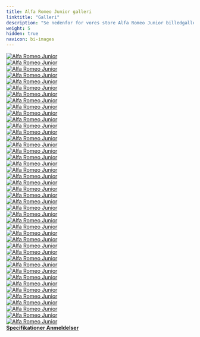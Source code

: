 ```yaml
---
title: Alfa Romeo Junior galleri
linktitle: "Galleri"
description: "Se nedenfor for vores store Alfa Romeo Junior billedgalleri. Klik på billederne for versioner i høj opløsning."
weight: 5
hidden: true
navicon: bi-images
---
```

<!-- markdownlint-disable MD033 -->
<div class="row" id ="my-gallery">
	<div class="pswp-grid-item col-6 col-md-4">
		<a href="https://media.evkx.net/multimedia/models/alfa_romeo/junior/junior/details_1.jpg"
data-pswp-src="https://media.evkx.net/multimedia/models/alfa_romeo/junior/junior/details_1.jpg"
data-pswp-width="3000"
data-pswp-height="2000" 
target="_blank">
			<img src="https://media.evkx.net/multimedia/models/alfa_romeo/junior/junior/details_1_xst.jpg" alt="Alfa Romeo Junior" class="img-fluid " />
		</a>
	</div>
	<div class="pswp-grid-item col-6 col-md-4">
		<a href="https://media.evkx.net/multimedia/models/alfa_romeo/junior/junior/details_2.jpg"
data-pswp-src="https://media.evkx.net/multimedia/models/alfa_romeo/junior/junior/details_2.jpg"
data-pswp-width="3000"
data-pswp-height="2000" 
target="_blank">
			<img src="https://media.evkx.net/multimedia/models/alfa_romeo/junior/junior/details_2_xst.jpg" alt="Alfa Romeo Junior" class="img-fluid " />
		</a>
	</div>
	<div class="pswp-grid-item col-6 col-md-4">
		<a href="https://media.evkx.net/multimedia/models/alfa_romeo/junior/junior/details_3.jpg"
data-pswp-src="https://media.evkx.net/multimedia/models/alfa_romeo/junior/junior/details_3.jpg"
data-pswp-width="3000"
data-pswp-height="2250" 
target="_blank">
			<img src="https://media.evkx.net/multimedia/models/alfa_romeo/junior/junior/details_3_xst.jpg" alt="Alfa Romeo Junior" class="img-fluid " />
		</a>
	</div>
	<div class="pswp-grid-item col-6 col-md-4">
		<a href="https://media.evkx.net/multimedia/models/alfa_romeo/junior/junior/details_4.jpg"
data-pswp-src="https://media.evkx.net/multimedia/models/alfa_romeo/junior/junior/details_4.jpg"
data-pswp-width="3000"
data-pswp-height="2250" 
target="_blank">
			<img src="https://media.evkx.net/multimedia/models/alfa_romeo/junior/junior/details_4_xst.jpg" alt="Alfa Romeo Junior" class="img-fluid " />
		</a>
	</div>
	<div class="pswp-grid-item col-6 col-md-4">
		<a href="https://media.evkx.net/multimedia/models/alfa_romeo/junior/junior/details_5.jpg"
data-pswp-src="https://media.evkx.net/multimedia/models/alfa_romeo/junior/junior/details_5.jpg"
data-pswp-width="3000"
data-pswp-height="2250" 
target="_blank">
			<img src="https://media.evkx.net/multimedia/models/alfa_romeo/junior/junior/details_5_xst.jpg" alt="Alfa Romeo Junior" class="img-fluid " />
		</a>
	</div>
	<div class="pswp-grid-item col-6 col-md-4">
		<a href="https://media.evkx.net/multimedia/models/alfa_romeo/junior/junior/exterior_1.jpg"
data-pswp-src="https://media.evkx.net/multimedia/models/alfa_romeo/junior/junior/exterior_1.jpg"
data-pswp-width="3000"
data-pswp-height="2000" 
target="_blank">
			<img src="https://media.evkx.net/multimedia/models/alfa_romeo/junior/junior/exterior_1_xst.jpg" alt="Alfa Romeo Junior" class="img-fluid " />
		</a>
	</div>
	<div class="pswp-grid-item col-6 col-md-4">
		<a href="https://media.evkx.net/multimedia/models/alfa_romeo/junior/junior/exterior_10.jpg"
data-pswp-src="https://media.evkx.net/multimedia/models/alfa_romeo/junior/junior/exterior_10.jpg"
data-pswp-width="3000"
data-pswp-height="2000" 
target="_blank">
			<img src="https://media.evkx.net/multimedia/models/alfa_romeo/junior/junior/exterior_10_xst.jpg" alt="Alfa Romeo Junior" class="img-fluid " />
		</a>
	</div>
	<div class="pswp-grid-item col-6 col-md-4">
		<a href="https://media.evkx.net/multimedia/models/alfa_romeo/junior/junior/exterior_11.jpg"
data-pswp-src="https://media.evkx.net/multimedia/models/alfa_romeo/junior/junior/exterior_11.jpg"
data-pswp-width="3000"
data-pswp-height="2000" 
target="_blank">
			<img src="https://media.evkx.net/multimedia/models/alfa_romeo/junior/junior/exterior_11_xst.jpg" alt="Alfa Romeo Junior" class="img-fluid " />
		</a>
	</div>
	<div class="pswp-grid-item col-6 col-md-4">
		<a href="https://media.evkx.net/multimedia/models/alfa_romeo/junior/junior/exterior_12.jpg"
data-pswp-src="https://media.evkx.net/multimedia/models/alfa_romeo/junior/junior/exterior_12.jpg"
data-pswp-width="3000"
data-pswp-height="2248" 
target="_blank">
			<img src="https://media.evkx.net/multimedia/models/alfa_romeo/junior/junior/exterior_12_xst.jpg" alt="Alfa Romeo Junior" class="img-fluid " />
		</a>
	</div>
	<div class="pswp-grid-item col-6 col-md-4">
		<a href="https://media.evkx.net/multimedia/models/alfa_romeo/junior/junior/exterior_13.jpg"
data-pswp-src="https://media.evkx.net/multimedia/models/alfa_romeo/junior/junior/exterior_13.jpg"
data-pswp-width="3000"
data-pswp-height="1923" 
target="_blank">
			<img src="https://media.evkx.net/multimedia/models/alfa_romeo/junior/junior/exterior_13_xst.jpg" alt="Alfa Romeo Junior" class="img-fluid " />
		</a>
	</div>
	<div class="pswp-grid-item col-6 col-md-4">
		<a href="https://media.evkx.net/multimedia/models/alfa_romeo/junior/junior/exterior_14.jpg"
data-pswp-src="https://media.evkx.net/multimedia/models/alfa_romeo/junior/junior/exterior_14.jpg"
data-pswp-width="3000"
data-pswp-height="2250" 
target="_blank">
			<img src="https://media.evkx.net/multimedia/models/alfa_romeo/junior/junior/exterior_14_xst.jpg" alt="Alfa Romeo Junior" class="img-fluid " />
		</a>
	</div>
	<div class="pswp-grid-item col-6 col-md-4">
		<a href="https://media.evkx.net/multimedia/models/alfa_romeo/junior/junior/exterior_15.jpg"
data-pswp-src="https://media.evkx.net/multimedia/models/alfa_romeo/junior/junior/exterior_15.jpg"
data-pswp-width="3000"
data-pswp-height="1879" 
target="_blank">
			<img src="https://media.evkx.net/multimedia/models/alfa_romeo/junior/junior/exterior_15_xst.jpg" alt="Alfa Romeo Junior" class="img-fluid " />
		</a>
	</div>
	<div class="pswp-grid-item col-6 col-md-4">
		<a href="https://media.evkx.net/multimedia/models/alfa_romeo/junior/junior/exterior_16.jpg"
data-pswp-src="https://media.evkx.net/multimedia/models/alfa_romeo/junior/junior/exterior_16.jpg"
data-pswp-width="3000"
data-pswp-height="2000" 
target="_blank">
			<img src="https://media.evkx.net/multimedia/models/alfa_romeo/junior/junior/exterior_16_xst.jpg" alt="Alfa Romeo Junior" class="img-fluid " />
		</a>
	</div>
	<div class="pswp-grid-item col-6 col-md-4">
		<a href="https://media.evkx.net/multimedia/models/alfa_romeo/junior/junior/exterior_17.jpg"
data-pswp-src="https://media.evkx.net/multimedia/models/alfa_romeo/junior/junior/exterior_17.jpg"
data-pswp-width="3000"
data-pswp-height="2000" 
target="_blank">
			<img src="https://media.evkx.net/multimedia/models/alfa_romeo/junior/junior/exterior_17_xst.jpg" alt="Alfa Romeo Junior" class="img-fluid " />
		</a>
	</div>
	<div class="pswp-grid-item col-6 col-md-4">
		<a href="https://media.evkx.net/multimedia/models/alfa_romeo/junior/junior/exterior_18.jpg"
data-pswp-src="https://media.evkx.net/multimedia/models/alfa_romeo/junior/junior/exterior_18.jpg"
data-pswp-width="3000"
data-pswp-height="2000" 
target="_blank">
			<img src="https://media.evkx.net/multimedia/models/alfa_romeo/junior/junior/exterior_18_xst.jpg" alt="Alfa Romeo Junior" class="img-fluid " />
		</a>
	</div>
	<div class="pswp-grid-item col-6 col-md-4">
		<a href="https://media.evkx.net/multimedia/models/alfa_romeo/junior/junior/exterior_2.jpg"
data-pswp-src="https://media.evkx.net/multimedia/models/alfa_romeo/junior/junior/exterior_2.jpg"
data-pswp-width="3000"
data-pswp-height="2000" 
target="_blank">
			<img src="https://media.evkx.net/multimedia/models/alfa_romeo/junior/junior/exterior_2_xst.jpg" alt="Alfa Romeo Junior" class="img-fluid " />
		</a>
	</div>
	<div class="pswp-grid-item col-6 col-md-4">
		<a href="https://media.evkx.net/multimedia/models/alfa_romeo/junior/junior/exterior_20.jpg"
data-pswp-src="https://media.evkx.net/multimedia/models/alfa_romeo/junior/junior/exterior_20.jpg"
data-pswp-width="3000"
data-pswp-height="2000" 
target="_blank">
			<img src="https://media.evkx.net/multimedia/models/alfa_romeo/junior/junior/exterior_20_xst.jpg" alt="Alfa Romeo Junior" class="img-fluid " />
		</a>
	</div>
	<div class="pswp-grid-item col-6 col-md-4">
		<a href="https://media.evkx.net/multimedia/models/alfa_romeo/junior/junior/exterior_3.jpg"
data-pswp-src="https://media.evkx.net/multimedia/models/alfa_romeo/junior/junior/exterior_3.jpg"
data-pswp-width="3000"
data-pswp-height="2000" 
target="_blank">
			<img src="https://media.evkx.net/multimedia/models/alfa_romeo/junior/junior/exterior_3_xst.jpg" alt="Alfa Romeo Junior" class="img-fluid " />
		</a>
	</div>
	<div class="pswp-grid-item col-6 col-md-4">
		<a href="https://media.evkx.net/multimedia/models/alfa_romeo/junior/junior/exterior_4.jpg"
data-pswp-src="https://media.evkx.net/multimedia/models/alfa_romeo/junior/junior/exterior_4.jpg"
data-pswp-width="3000"
data-pswp-height="2000" 
target="_blank">
			<img src="https://media.evkx.net/multimedia/models/alfa_romeo/junior/junior/exterior_4_xst.jpg" alt="Alfa Romeo Junior" class="img-fluid " />
		</a>
	</div>
	<div class="pswp-grid-item col-6 col-md-4">
		<a href="https://media.evkx.net/multimedia/models/alfa_romeo/junior/junior/exterior_5.jpg"
data-pswp-src="https://media.evkx.net/multimedia/models/alfa_romeo/junior/junior/exterior_5.jpg"
data-pswp-width="3000"
data-pswp-height="2000" 
target="_blank">
			<img src="https://media.evkx.net/multimedia/models/alfa_romeo/junior/junior/exterior_5_xst.jpg" alt="Alfa Romeo Junior" class="img-fluid " />
		</a>
	</div>
	<div class="pswp-grid-item col-6 col-md-4">
		<a href="https://media.evkx.net/multimedia/models/alfa_romeo/junior/junior/exterior_6.jpg"
data-pswp-src="https://media.evkx.net/multimedia/models/alfa_romeo/junior/junior/exterior_6.jpg"
data-pswp-width="3000"
data-pswp-height="2000" 
target="_blank">
			<img src="https://media.evkx.net/multimedia/models/alfa_romeo/junior/junior/exterior_6_xst.jpg" alt="Alfa Romeo Junior" class="img-fluid " />
		</a>
	</div>
	<div class="pswp-grid-item col-6 col-md-4">
		<a href="https://media.evkx.net/multimedia/models/alfa_romeo/junior/junior/exterior_7.jpg"
data-pswp-src="https://media.evkx.net/multimedia/models/alfa_romeo/junior/junior/exterior_7.jpg"
data-pswp-width="3000"
data-pswp-height="2000" 
target="_blank">
			<img src="https://media.evkx.net/multimedia/models/alfa_romeo/junior/junior/exterior_7_xst.jpg" alt="Alfa Romeo Junior" class="img-fluid " />
		</a>
	</div>
	<div class="pswp-grid-item col-6 col-md-4">
		<a href="https://media.evkx.net/multimedia/models/alfa_romeo/junior/junior/exterior_8.jpg"
data-pswp-src="https://media.evkx.net/multimedia/models/alfa_romeo/junior/junior/exterior_8.jpg"
data-pswp-width="3000"
data-pswp-height="2000" 
target="_blank">
			<img src="https://media.evkx.net/multimedia/models/alfa_romeo/junior/junior/exterior_8_xst.jpg" alt="Alfa Romeo Junior" class="img-fluid " />
		</a>
	</div>
	<div class="pswp-grid-item col-6 col-md-4">
		<a href="https://media.evkx.net/multimedia/models/alfa_romeo/junior/junior/exterior_9.jpg"
data-pswp-src="https://media.evkx.net/multimedia/models/alfa_romeo/junior/junior/exterior_9.jpg"
data-pswp-width="3000"
data-pswp-height="2053" 
target="_blank">
			<img src="https://media.evkx.net/multimedia/models/alfa_romeo/junior/junior/exterior_9_xst.jpg" alt="Alfa Romeo Junior" class="img-fluid " />
		</a>
	</div>
	<div class="pswp-grid-item col-6 col-md-4">
		<a href="https://media.evkx.net/multimedia/models/alfa_romeo/junior/junior/frontseats_1.jpg"
data-pswp-src="https://media.evkx.net/multimedia/models/alfa_romeo/junior/junior/frontseats_1.jpg"
data-pswp-width="3000"
data-pswp-height="2250" 
target="_blank">
			<img src="https://media.evkx.net/multimedia/models/alfa_romeo/junior/junior/frontseats_1_xst.jpg" alt="Alfa Romeo Junior" class="img-fluid " />
		</a>
	</div>
	<div class="pswp-grid-item col-6 col-md-4">
		<a href="https://media.evkx.net/multimedia/models/alfa_romeo/junior/junior/frontseats_2.jpg"
data-pswp-src="https://media.evkx.net/multimedia/models/alfa_romeo/junior/junior/frontseats_2.jpg"
data-pswp-width="3000"
data-pswp-height="2250" 
target="_blank">
			<img src="https://media.evkx.net/multimedia/models/alfa_romeo/junior/junior/frontseats_2_xst.jpg" alt="Alfa Romeo Junior" class="img-fluid " />
		</a>
	</div>
	<div class="pswp-grid-item col-6 col-md-4">
		<a href="https://media.evkx.net/multimedia/models/alfa_romeo/junior/junior/headlights_1.jpg"
data-pswp-src="https://media.evkx.net/multimedia/models/alfa_romeo/junior/junior/headlights_1.jpg"
data-pswp-width="3000"
data-pswp-height="2177" 
target="_blank">
			<img src="https://media.evkx.net/multimedia/models/alfa_romeo/junior/junior/headlights_1_xst.jpg" alt="Alfa Romeo Junior" class="img-fluid " />
		</a>
	</div>
	<div class="pswp-grid-item col-6 col-md-4">
		<a href="https://media.evkx.net/multimedia/models/alfa_romeo/junior/junior/headlights_2.jpg"
data-pswp-src="https://media.evkx.net/multimedia/models/alfa_romeo/junior/junior/headlights_2.jpg"
data-pswp-width="3000"
data-pswp-height="2161" 
target="_blank">
			<img src="https://media.evkx.net/multimedia/models/alfa_romeo/junior/junior/headlights_2_xst.jpg" alt="Alfa Romeo Junior" class="img-fluid " />
		</a>
	</div>
	<div class="pswp-grid-item col-6 col-md-4">
		<a href="https://media.evkx.net/multimedia/models/alfa_romeo/junior/junior/headlights_3.jpg"
data-pswp-src="https://media.evkx.net/multimedia/models/alfa_romeo/junior/junior/headlights_3.jpg"
data-pswp-width="3000"
data-pswp-height="2080" 
target="_blank">
			<img src="https://media.evkx.net/multimedia/models/alfa_romeo/junior/junior/headlights_3_xst.jpg" alt="Alfa Romeo Junior" class="img-fluid " />
		</a>
	</div>
	<div class="pswp-grid-item col-6 col-md-4">
		<a href="https://media.evkx.net/multimedia/models/alfa_romeo/junior/junior/interior_1.jpg"
data-pswp-src="https://media.evkx.net/multimedia/models/alfa_romeo/junior/junior/interior_1.jpg"
data-pswp-width="3000"
data-pswp-height="2000" 
target="_blank">
			<img src="https://media.evkx.net/multimedia/models/alfa_romeo/junior/junior/interior_1_xst.jpg" alt="Alfa Romeo Junior" class="img-fluid " />
		</a>
	</div>
	<div class="pswp-grid-item col-6 col-md-4">
		<a href="https://media.evkx.net/multimedia/models/alfa_romeo/junior/junior/interior_2.jpg"
data-pswp-src="https://media.evkx.net/multimedia/models/alfa_romeo/junior/junior/interior_2.jpg"
data-pswp-width="3000"
data-pswp-height="2250" 
target="_blank">
			<img src="https://media.evkx.net/multimedia/models/alfa_romeo/junior/junior/interior_2_xst.jpg" alt="Alfa Romeo Junior" class="img-fluid " />
		</a>
	</div>
	<div class="pswp-grid-item col-6 col-md-4">
		<a href="https://media.evkx.net/multimedia/models/alfa_romeo/junior/junior/interior_3.jpg"
data-pswp-src="https://media.evkx.net/multimedia/models/alfa_romeo/junior/junior/interior_3.jpg"
data-pswp-width="3000"
data-pswp-height="2250" 
target="_blank">
			<img src="https://media.evkx.net/multimedia/models/alfa_romeo/junior/junior/interior_3_xst.jpg" alt="Alfa Romeo Junior" class="img-fluid " />
		</a>
	</div>
	<div class="pswp-grid-item col-6 col-md-4">
		<a href="https://media.evkx.net/multimedia/models/alfa_romeo/junior/junior/interior_4.jpg"
data-pswp-src="https://media.evkx.net/multimedia/models/alfa_romeo/junior/junior/interior_4.jpg"
data-pswp-width="3000"
data-pswp-height="2250" 
target="_blank">
			<img src="https://media.evkx.net/multimedia/models/alfa_romeo/junior/junior/interior_4_xst.jpg" alt="Alfa Romeo Junior" class="img-fluid " />
		</a>
	</div>
	<div class="pswp-grid-item col-6 col-md-4">
		<a href="https://media.evkx.net/multimedia/models/alfa_romeo/junior/junior/main_1.jpg"
data-pswp-src="https://media.evkx.net/multimedia/models/alfa_romeo/junior/junior/main_1.jpg"
data-pswp-width="3000"
data-pswp-height="2000" 
target="_blank">
			<img src="https://media.evkx.net/multimedia/models/alfa_romeo/junior/junior/main_1_xst.jpg" alt="Alfa Romeo Junior" class="img-fluid " />
		</a>
	</div>
	<div class="pswp-grid-item col-6 col-md-4">
		<a href="https://media.evkx.net/multimedia/models/alfa_romeo/junior/junior/rearlights_1.jpg"
data-pswp-src="https://media.evkx.net/multimedia/models/alfa_romeo/junior/junior/rearlights_1.jpg"
data-pswp-width="3000"
data-pswp-height="2250" 
target="_blank">
			<img src="https://media.evkx.net/multimedia/models/alfa_romeo/junior/junior/rearlights_1_xst.jpg" alt="Alfa Romeo Junior" class="img-fluid " />
		</a>
	</div>
	<div class="pswp-grid-item col-6 col-md-4">
		<a href="https://media.evkx.net/multimedia/models/alfa_romeo/junior/junior/rearlights_2.jpg"
data-pswp-src="https://media.evkx.net/multimedia/models/alfa_romeo/junior/junior/rearlights_2.jpg"
data-pswp-width="3000"
data-pswp-height="2000" 
target="_blank">
			<img src="https://media.evkx.net/multimedia/models/alfa_romeo/junior/junior/rearlights_2_xst.jpg" alt="Alfa Romeo Junior" class="img-fluid " />
		</a>
	</div>
	<div class="pswp-grid-item col-6 col-md-4">
		<a href="https://media.evkx.net/multimedia/models/alfa_romeo/junior/junior/screen_1.jpg"
data-pswp-src="https://media.evkx.net/multimedia/models/alfa_romeo/junior/junior/screen_1.jpg"
data-pswp-width="3000"
data-pswp-height="2000" 
target="_blank">
			<img src="https://media.evkx.net/multimedia/models/alfa_romeo/junior/junior/screen_1_xst.jpg" alt="Alfa Romeo Junior" class="img-fluid " />
		</a>
	</div>
	<div class="pswp-grid-item col-6 col-md-4">
		<a href="https://media.evkx.net/multimedia/models/alfa_romeo/junior/junior/secondrowseats_1.jpg"
data-pswp-src="https://media.evkx.net/multimedia/models/alfa_romeo/junior/junior/secondrowseats_1.jpg"
data-pswp-width="3000"
data-pswp-height="2000" 
target="_blank">
			<img src="https://media.evkx.net/multimedia/models/alfa_romeo/junior/junior/secondrowseats_1_xst.jpg" alt="Alfa Romeo Junior" class="img-fluid " />
		</a>
	</div>
	<div class="pswp-grid-item col-6 col-md-4">
		<a href="https://media.evkx.net/multimedia/models/alfa_romeo/junior/junior/trunk_1.jpg"
data-pswp-src="https://media.evkx.net/multimedia/models/alfa_romeo/junior/junior/trunk_1.jpg"
data-pswp-width="3000"
data-pswp-height="2000" 
target="_blank">
			<img src="https://media.evkx.net/multimedia/models/alfa_romeo/junior/junior/trunk_1_xst.jpg" alt="Alfa Romeo Junior" class="img-fluid " />
		</a>
	</div>
	<div class="pswp-grid-item col-6 col-md-4">
		<a href="https://media.evkx.net/multimedia/models/alfa_romeo/junior/junior/trunk_2.jpg"
data-pswp-src="https://media.evkx.net/multimedia/models/alfa_romeo/junior/junior/trunk_2.jpg"
data-pswp-width="3000"
data-pswp-height="2000" 
target="_blank">
			<img src="https://media.evkx.net/multimedia/models/alfa_romeo/junior/junior/trunk_2_xst.jpg" alt="Alfa Romeo Junior" class="img-fluid " />
		</a>
	</div>
	<div class="pswp-grid-item col-6 col-md-4">
		<a href="https://media.evkx.net/multimedia/models/alfa_romeo/junior/junior/trunk_3.jpg"
data-pswp-src="https://media.evkx.net/multimedia/models/alfa_romeo/junior/junior/trunk_3.jpg"
data-pswp-width="3000"
data-pswp-height="2000" 
target="_blank">
			<img src="https://media.evkx.net/multimedia/models/alfa_romeo/junior/junior/trunk_3_xst.jpg" alt="Alfa Romeo Junior" class="img-fluid " />
		</a>
	</div>
	<div class="pswp-grid-item col-6 col-md-4">
		<a href="https://media.evkx.net/multimedia/models/alfa_romeo/junior/junior/trunk_4.jpg"
data-pswp-src="https://media.evkx.net/multimedia/models/alfa_romeo/junior/junior/trunk_4.jpg"
data-pswp-width="3000"
data-pswp-height="2000" 
target="_blank">
			<img src="https://media.evkx.net/multimedia/models/alfa_romeo/junior/junior/trunk_4_xst.jpg" alt="Alfa Romeo Junior" class="img-fluid " />
		</a>
	</div>
	<div class="pswp-grid-item col-6 col-md-4">
		<a href="https://media.evkx.net/multimedia/models/alfa_romeo/junior/junior/wheels_1.jpg"
data-pswp-src="https://media.evkx.net/multimedia/models/alfa_romeo/junior/junior/wheels_1.jpg"
data-pswp-width="3000"
data-pswp-height="2250" 
target="_blank">
			<img src="https://media.evkx.net/multimedia/models/alfa_romeo/junior/junior/wheels_1_xst.jpg" alt="Alfa Romeo Junior" class="img-fluid " />
		</a>
	</div>
</div>
<script type="module">
  import PhotoSwipeLightbox from '/js/photoswipe-lightbox.esm.js';
    const lightbox = new PhotoSwipeLightbox({
       gallery: '#my-gallery',
        children: 'a',
        pswpModule: () => import('/js/photoswipe.esm.js')
    });
lightbox.init();
</script>
<div class="mt-3 mb-3">
<a href="../specifications/" class="text-decoration-none text-black">
<strong><i class="bi-arrow-left"></i> Specifikationer </strong>
</a>
<a href="../reviews/" class="text-decoration-none text-black float-end">
<strong>Anmeldelser <i class="bi-arrow-right"></i></strong>
</a>
</div>
